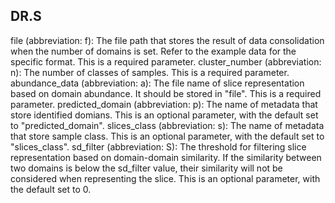 ## DR.S
file (abbreviation: f): The file path that stores the result of data consolidation when the number of domains is set. Refer to the example data for the specific format. This is a required parameter.
cluster_number (abbreviation: n): The number of classes of samples. This is a required parameter.
abundance_data (abbreviation: a): The file name of slice representation based on domain abundance. It should be stored in "file". This is a required parameter.
predicted_domain (abbreviation: p): The name of metadata that store identified domians. This is an optional parameter, with the default set to "predicted_domain".
slices_class (abbreviation: s): The name of metadata that store sample class. This is an optional parameter, with the default set to "slices_class".
sd_filter (abbreviation: S): The threshold for filtering slice representation based on domain-domain similarity. If the similarity between two domains is below the sd_filter value, their similarity will not be considered when representing the slice. This is an optional parameter, with the default set to 0.
